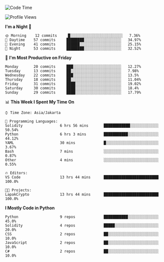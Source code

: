 <!--START_SECTION:waka-->
![Code Time](http://img.shields.io/badge/Code%20Time-0%20secs-blue)

![Profile Views](http://img.shields.io/badge/Profile%20Views-6-blue)

**I'm a Night 🦉** 

```text
🌞 Morning    12 commits     █░░░░░░░░░░░░░░░░░░░░░░░░   7.36% 
🌆 Daytime    57 commits     ████████░░░░░░░░░░░░░░░░░   34.97% 
🌃 Evening    41 commits     ██████░░░░░░░░░░░░░░░░░░░   25.15% 
🌙 Night      53 commits     ████████░░░░░░░░░░░░░░░░░   32.52%

```
📅 **I'm Most Productive on Friday** 

```text
Monday       20 commits     ███░░░░░░░░░░░░░░░░░░░░░░   12.27% 
Tuesday      13 commits     ██░░░░░░░░░░░░░░░░░░░░░░░   7.98% 
Wednesday    22 commits     ███░░░░░░░░░░░░░░░░░░░░░░   13.5% 
Thursday     18 commits     ██░░░░░░░░░░░░░░░░░░░░░░░   11.04% 
Friday       31 commits     ████░░░░░░░░░░░░░░░░░░░░░   19.02% 
Saturday     30 commits     ████░░░░░░░░░░░░░░░░░░░░░   18.4% 
Sunday       29 commits     ████░░░░░░░░░░░░░░░░░░░░░   17.79%

```


📊 **This Week I Spent My Time On** 

```text
⌚︎ Time Zone: Asia/Jakarta

💬 Programming Languages: 
Solidity                 6 hrs 56 mins       ████████████░░░░░░░░░░░░░   50.54% 
Python                   6 hrs 3 mins        ███████████░░░░░░░░░░░░░░   44.12% 
YAML                     30 mins             █░░░░░░░░░░░░░░░░░░░░░░░░   3.67% 
Bash                     7 mins              ░░░░░░░░░░░░░░░░░░░░░░░░░   0.87% 
Other                    4 mins              ░░░░░░░░░░░░░░░░░░░░░░░░░   0.55%

🔥 Editors: 
VS Code                  13 hrs 44 mins      █████████████████████████   100.0%

🐱‍💻 Projects: 
LapakCrypto              13 hrs 44 mins      █████████████████████████   100.0%

```

**I Mostly Code in Python** 

```text
Python                   9 repos             ███████████░░░░░░░░░░░░░░   45.0% 
Solidity                 4 repos             █████░░░░░░░░░░░░░░░░░░░░   20.0% 
CSS                      2 repos             ██░░░░░░░░░░░░░░░░░░░░░░░   10.0% 
JavaScript               2 repos             ██░░░░░░░░░░░░░░░░░░░░░░░   10.0% 
C#                       2 repos             ██░░░░░░░░░░░░░░░░░░░░░░░   10.0%

```



<!--END_SECTION:waka-->
